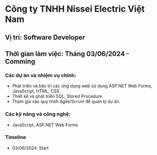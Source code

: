 # Công ty TNHH Nissei Electric Việt Nam

## Vị trí: Software Developer
## Thời gian làm việc: Tháng 03/06/2024 - Comming

### Các dự án và nhiệm vụ chính:
- Phát triển và bảo trì các ứng dụng web sử dụng ASP.NET Web Forms, JavaScript, HTML, CSS.
- Thiết kế và phát triển SQL, Stored Procedure.
- Tham gia vào quy trình Agile/Scrum để quản lý dự án.

### Các kỹ năng và công nghệ:
- JavaScript, ASP.NET Web Forms

### Timeline
- 03/06/2024: Start
